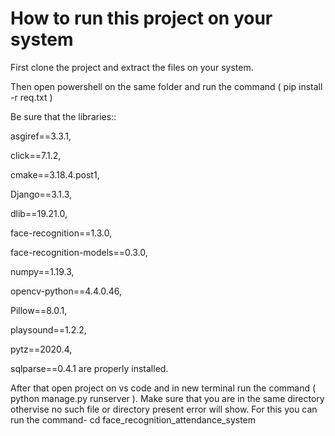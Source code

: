 # How to run this project on your system

First clone the project and extract the files on your system.

Then open powershell on the same folder and run the command  ( pip install -r req.txt  )

Be sure that the  libraries::

asgiref==3.3.1,

click==7.1.2,

cmake==3.18.4.post1,

Django==3.1.3,

dlib==19.21.0,

face-recognition==1.3.0,

face-recognition-models==0.3.0,

numpy==1.19.3,

opencv-python==4.4.0.46,

Pillow==8.0.1,

playsound==1.2.2,

pytz==2020.4,

sqlparse==0.4.1   are properly installed.

After that open project on vs code and in new terminal run the command  ( python manage.py runserver  ). Make sure that you are in the same directory othervise no such file or directory present error will show. For this you can run the command- cd face_recognition_attendance_system 



